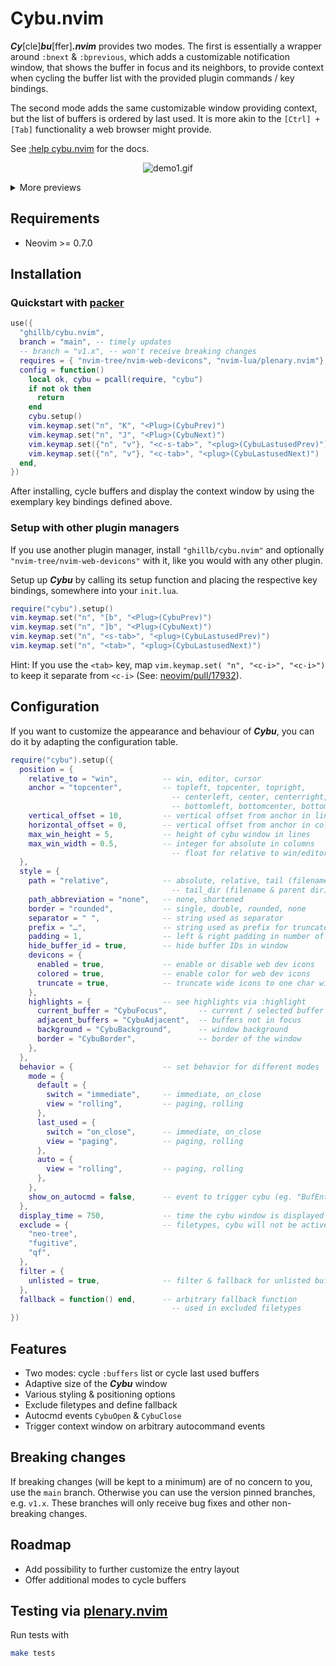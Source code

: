 # Cybu.nvim

**_Cy_**[cle]**_bu_**[ffer]**_.nvim_** provides two modes. The first is essentially a wrapper around `:bnext` & `:bprevious`, which adds a customizable notification window, that shows the buffer in focus and its neighbors, to provide context when cycling the buffer list with the provided plugin commands / key bindings.

The second mode adds the same customizable window providing context, but the list of buffers is ordered by last used. It is more akin to the `[Ctrl] + [Tab]` functionality a web browser might provide.

See [:help cybu.nvim](https://github.com/ghillb/cybu.nvim/blob/main/doc/cybu.nvim.txt) for the docs.

<p align="center">
  <img src="https://user-images.githubusercontent.com/35503959/169406683-6fb0c4dd-2083-4b9b-87b2-3928da81d472.gif" alt="demo1.gif"/>
</p>

<details>
  <summary>More previews</summary>

<p align="center">
  <img src="https://user-images.githubusercontent.com/35503959/169406698-6d5e5eab-88a0-4804-a9a0-4add54d7a368.gif" alt="demo2.gif"/>
</p>

<p align="center">
  <img src="https://user-images.githubusercontent.com/35503959/169406701-aabebcb5-fbcb-4f4e-b43c-ce605d77a8d7.gif" alt="demo3.gif"/>
</p>

</details>

## Requirements

- Neovim >= 0.7.0

## Installation

### Quickstart with [packer](https://github.com/wbthomason/packer.nvim)

```lua
use({
  "ghillb/cybu.nvim",
  branch = "main", -- timely updates
  -- branch = "v1.x", -- won't receive breaking changes
  requires = { "nvim-tree/nvim-web-devicons", "nvim-lua/plenary.nvim"}, -- optional for icon support
  config = function()
    local ok, cybu = pcall(require, "cybu")
    if not ok then
      return
    end
    cybu.setup()
    vim.keymap.set("n", "K", "<Plug>(CybuPrev)")
    vim.keymap.set("n", "J", "<Plug>(CybuNext)")
    vim.keymap.set({"n", "v"}, "<c-s-tab>", "<plug>(CybuLastusedPrev)")
    vim.keymap.set({"n", "v"}, "<c-tab>", "<plug>(CybuLastusedNext)")
  end,
})
```

After installing, cycle buffers and display the context window by using the exemplary key bindings defined above.

### Setup with other plugin managers

If you use another plugin manager, install `"ghillb/cybu.nvim"` and optionally `"nvim-tree/nvim-web-devicons"` with it, like you would with any other plugin.

Setup up **_Cybu_** by calling its setup function and placing the respective key bindings, somewhere into your `init.lua`.

```lua
require("cybu").setup()
vim.keymap.set("n", "[b", "<Plug>(CybuPrev)")
vim.keymap.set("n", "]b", "<Plug>(CybuNext)")
vim.keymap.set("n", "<s-tab>", "<plug>(CybuLastusedPrev)")
vim.keymap.set("n", "<tab>", "<plug>(CybuLastusedNext)")
```

Hint: If you use the `<tab>` key, map `vim.keymap.set( "n", "<c-i>", "<c-i>")` to keep it separate from `<c-i>` (See: [neovim/pull/17932](https://github.com/neovim/neovim/pull/17932#issue-1188088238)).

## Configuration

If you want to customize the appearance and behaviour of **_Cybu_**, you can do it by adapting the configuration table.

```lua
require("cybu").setup({
  position = {
    relative_to = "win",          -- win, editor, cursor
    anchor = "topcenter",         -- topleft, topcenter, topright,
                                    -- centerleft, center, centerright,
                                    -- bottomleft, bottomcenter, bottomright
    vertical_offset = 10,         -- vertical offset from anchor in lines
    horizontal_offset = 0,        -- vertical offset from anchor in columns
    max_win_height = 5,           -- height of cybu window in lines
    max_win_width = 0.5,          -- integer for absolute in columns
                                    -- float for relative to win/editor width
  },
  style = {
    path = "relative",            -- absolute, relative, tail (filename only),
                                    -- tail_dir (filename & parent dir)
    path_abbreviation = "none",   -- none, shortened
    border = "rounded",           -- single, double, rounded, none
    separator = " ",              -- string used as separator
    prefix = "…",                 -- string used as prefix for truncated paths
    padding = 1,                  -- left & right padding in number of spaces
    hide_buffer_id = true,        -- hide buffer IDs in window
    devicons = {
      enabled = true,             -- enable or disable web dev icons
      colored = true,             -- enable color for web dev icons
      truncate = true,            -- truncate wide icons to one char width
    },
    highlights = {                -- see highlights via :highlight
      current_buffer = "CybuFocus",       -- current / selected buffer
      adjacent_buffers = "CybuAdjacent",  -- buffers not in focus
      background = "CybuBackground",      -- window background
      border = "CybuBorder",              -- border of the window
    },
  },
  behavior = {                    -- set behavior for different modes
    mode = {
      default = {
        switch = "immediate",     -- immediate, on_close
        view = "rolling",         -- paging, rolling
      },
      last_used = {
        switch = "on_close",      -- immediate, on_close
        view = "paging",          -- paging, rolling
      },
      auto = {
        view = "rolling",         -- paging, rolling
      },
    },
    show_on_autocmd = false,      -- event to trigger cybu (eg. "BufEnter")
  },
  display_time = 750,             -- time the cybu window is displayed
  exclude = {                     -- filetypes, cybu will not be active
    "neo-tree",
    "fugitive",
    "qf",
  },
  filter = {
    unlisted = true,              -- filter & fallback for unlisted buffers
  },
  fallback = function() end,      -- arbitrary fallback function
                                    -- used in excluded filetypes
})
```

## Features

- Two modes: cycle `:buffers` list or cycle last used buffers
- Adaptive size of the **_Cybu_** window
- Various styling & positioning options
- Exclude filetypes and define fallback
- Autocmd events `CybuOpen` & `CybuClose`
- Trigger context window on arbitrary autocommand events

## Breaking changes

If breaking changes (will be kept to a minimum) are of no concern to you, use the `main` branch. Otherwise you can use the version pinned branches, e.g. `v1.x`. These branches will only receive bug fixes and other non-breaking changes.

## Roadmap

- Add possibility to further customize the entry layout
- Offer additional modes to cycle buffers

## Testing via [plenary.nvim](https://github.com/nvim-lua/plenary.nvim)

Run tests with

```bash
make tests
```
